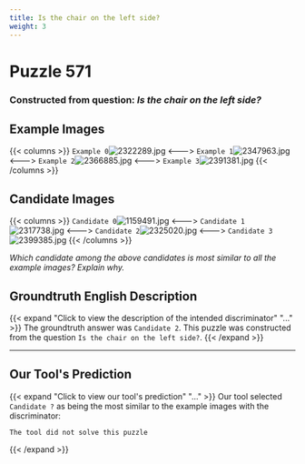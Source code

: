 ```yaml
---
title: Is the chair on the left side?
weight: 3
---
```


# Puzzle 571
### Constructed from question: _Is the chair on the left side?_


## Example Images
{{< columns >}}
`Example 0`![2322289.jpg](/gqa_images/2322289.jpg)
<--->
`Example 1`![2347963.jpg](/gqa_images/2347963.jpg)
<--->
`Example 2`![2366885.jpg](/gqa_images/2366885.jpg)
<--->
`Example 3`![2391381.jpg](/gqa_images/2391381.jpg)
{{< /columns >}}

## Candidate Images
{{< columns >}}
`Candidate 0`![1159491.jpg](/gqa_images/1159491.jpg)
<--->
`Candidate 1`![2317738.jpg](/gqa_images/2317738.jpg)
<--->
`Candidate 2`![2325020.jpg](/gqa_images/2325020.jpg)
<--->
`Candidate 3`![2399385.jpg](/gqa_images/2399385.jpg)
{{< /columns >}}

*Which candidate among the above candidates is most similar to all the example images? Explain why.*

## Groundtruth English Description

{{< expand "Click to view the description of the intended discriminator" "..." >}}
The groundtruth answer was `Candidate 2`. This puzzle was constructed from the question `Is the chair on the left side?`.
{{< /expand >}}

---

## Our Tool's Prediction

{{< expand "Click to view our tool's prediction" "..." >}}
Our tool selected `Candidate ?` as being the most similar to the example images with the discriminator:
```plaintext
The tool did not solve this puzzle
```
{{< /expand >}}
